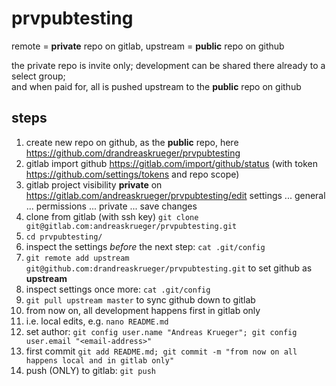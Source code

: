 # prvpubtesting
remote = **private** repo on gitlab, upstream = **public** repo on github

the private repo is invite only; development can be shared there already to a select group;   
and when paid for, all is pushed upstream to the **public** repo on github

## steps
1. create new repo on github, as the **public** repo, here https://github.com/drandreaskrueger/prvpubtesting
1. gitlab import github https://gitlab.com/import/github/status (with token https://github.com/settings/tokens and repo scope)
1. gitlab project visibility **private** on https://gitlab.com/andreaskrueger/prvpubtesting/edit settings ... general ... permissions ... private ... save changes
1. clone from gitlab (with ssh key) `git clone git@gitlab.com:andreaskrueger/prvpubtesting.git`
1. `cd prvpubtesting/`
1. inspect the settings *before* the next step: `cat .git/config`
1. `git remote add upstream git@github.com:drandreaskrueger/prvpubtesting.git` to set github as **upstream**
1. inspect settings once more: `cat .git/config`
1. `git pull upstream master` to sync github down to gitlab
1. from now on, all development happens first in gitlab only
1. i.e. local edits, e.g. `nano README.md`
1. set author: `git config user.name "Andreas Krueger"; git config user.email "<email-address>"`
1. first commit `git add README.md; git commit -m "from now on all happens local and in gitlab only"`
1. push (ONLY) to gitlab: `git push`

